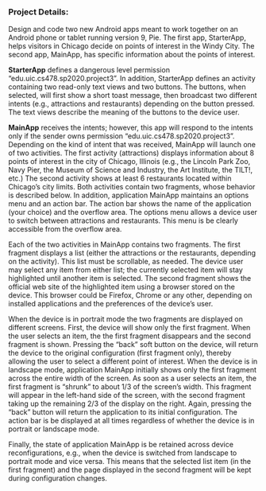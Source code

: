 ### Project Details:


Design and code two new Android apps meant to work together on an Android phone or
tablet running version 9, Pie. The first app, StarterApp, helps visitors in Chicago decide on
points of interest in the Windy City. The second app, MainApp, has specific information about
the points of interest.

**StarterApp** defines a dangerous level permission “edu.uic.cs478.sp2020.project3”. In addition, StarterApp defines an activity containing two read-only text views and two buttons. The buttons, when selected, will first show a short toast message, then broadcast two different intents (e.g., attractions and restaurants) depending on the button pressed. The text views describe the meaning of the buttons to the device user.

**MainApp** receives the intents; however, this app will respond to the
intents only if the sender owns permission “edu.uic.cs478.sp2020.project3”. Depending
on the kind of intent that was received, MainApp will launch one of two activities. The first
activity (attractions) displays information about 8 points of interest in the city of Chicago,
Illinois (e.g., the Lincoln Park Zoo, Navy Pier, the Museum of Science and Industry, the
Art Institute, the TILT!, etc.) The second activity shows at least 6 restaurants located
within Chicago’s city limits. Both activities contain two fragments, whose behavior is
described below. In addition, application MainApp maintains an options menu and an action
bar. The action bar shows the name of the application (your choice) and the overflow
area. The options menu allows a device user to switch between attractions and
restaurants. This menu is be clearly accessible from the overflow area.


Each of the two activities in MainApp contains two fragments. The first fragment displays a list
(either the attractions or the restaurants, depending on the activity). This list must be
scrollable, as needed. The device user may select any item from either list; the currently
selected item will stay highlighted until another item is selected. The second fragment
shows the official web site of the highlighted item using a browser stored on the device.
This browser could be Firefox, Chrome or any other, depending on installed applications
and the preferences of the device’s user.


When the device is in portrait mode the two fragments are displayed on different
screens. First, the device will show only the first fragment. When the user selects an
item, the the first fragment disappears and the second fragment is shown. Pressing the
“back” soft button on the device, will return the device to the original configuration (first
fragment only), thereby allowing the user to select a different point of interest. When the
device is in landscape mode, application MainApp initially shows only the first fragment across
the entire width of the screen. As soon as a user selects an item, the first fragment is
“shrunk” to about 1/3 of the screen’s width. This fragment will appear in the left-hand
side of the screen, with the second fragment taking up the remaining 2/3 of the display
on the right. Again, pressing the “back” button will return the application to its initial
configuration. The action bar is be displayed at all times regardless of whether the
device is in portrait or landscape mode.

Finally, the state of application MainApp is be retained across device reconfigurations,
e.g., when the device is switched from landscape to portrait mode and vice versa. This
means that the selected list item (in the first fragment) and the page displayed in the
second fragment will be kept during configuration changes.
